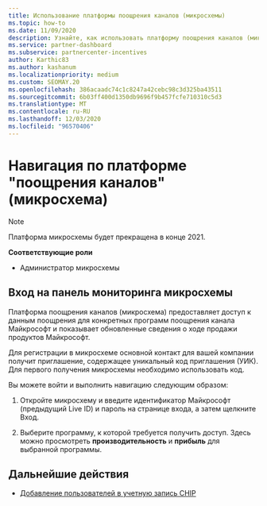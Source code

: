 ```yaml
---
title: Использование платформы поощрения каналов (микросхемы)
ms.topic: how-to
ms.date: 11/09/2020
description: Узнайте, как использовать платформу поощрения каналов (микросхемы) для работы с поощрениями. Примечание. Эта платформа будет прекращена в конце 2021.
ms.service: partner-dashboard
ms.subservice: partnercenter-incentives
author: Karthic83
ms.author: kashanum
ms.localizationpriority: medium
ms.custom: SEOMAY.20
ms.openlocfilehash: 386acaadc74c1c8247a42cebc98c3d325ba43511
ms.sourcegitcommit: 6b03ff400d1350db9696f9b457fcfe710310c5d3
ms.translationtype: MT
ms.contentlocale: ru-RU
ms.lasthandoff: 12/03/2020
ms.locfileid: "96570406"
---
```

# <a name="navigate-the-channel-incentives-platform-chip"></a>Навигация по платформе "поощрения каналов" (микросхема)

>[!NOTE]
>Платформа микросхемы будет прекращена в конце 2021.

**Соответствующие роли**

- Администратор микросхемы

## <a name="sign-into-the-chip-dashboard"></a>Вход на панель мониторинга микросхемы

Платформа поощрения каналов (микросхема) предоставляет доступ к данным поощрения для конкретных программ поощрения канала Майкрософт и показывает обновленные сведения о ходе продажи продуктов Майкрософт.

Для регистрации в микросхеме основной контакт для вашей компании получит приглашение, содержащее уникальный код приглашения (УИК). Для первого получения микросхемы необходимо использовать код.


Вы можете войти и выполнить навигацию следующим образом:

1. Откройте микросхему и введите идентификатор Майкрософт (предыдущий Live ID) и пароль на странице входа, а затем щелкните Вход.
 
1. Выберите программу, к которой требуется получить доступ.
Здесь можно просмотреть **производительность** и **прибыль** для выбранной программы. 

## <a name="next-steps"></a>Дальнейшие действия

- [Добавление пользователей в учетную запись CHIP](chip-users.md)